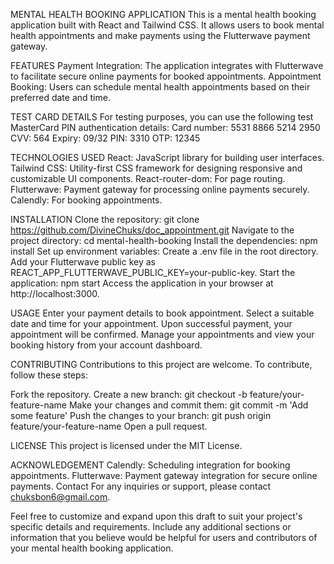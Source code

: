 MENTAL HEALTH BOOKING APPLICATION
This is a mental health booking application built with React and Tailwind CSS. It allows users to book mental health appointments and make payments using the Flutterwave payment gateway.

FEATURES
Payment Integration: The application integrates with Flutterwave to facilitate secure online payments for booked appointments.
Appointment Booking: Users can schedule mental health appointments based on their preferred date and time.

TEST CARD DETAILS 
For testing purposes, you can use the following test MasterCard PIN authentication details:
Card number: 5531 8866 5214 2950
CVV: 564
Expiry: 09/32
PIN: 3310
OTP: 12345

TECHNOLOGIES USED
React: JavaScript library for building user interfaces.
Tailwind CSS: Utility-first CSS framework for designing responsive and customizable UI components.
React-router-dom: For page routing.
Flutterwave: Payment gateway for processing online payments securely.
Calendly: For booking appointments.

INSTALLATION
Clone the repository: git clone https://github.com/DivineChuks/doc_appointment.git
Navigate to the project directory: cd mental-health-booking
Install the dependencies: npm install
Set up environment variables:
Create a .env file in the root directory.
Add your Flutterwave public key as REACT_APP_FLUTTERWAVE_PUBLIC_KEY=your-public-key.
Start the application: npm start
Access the application in your browser at http://localhost:3000.

USAGE
Enter your payment details to book appointment.
Select a suitable date and time for your appointment.
Upon successful payment, your appointment will be confirmed.
Manage your appointments and view your booking history from your account dashboard.

CONTRIBUTING
Contributions to this project are welcome. To contribute, follow these steps:

Fork the repository.
Create a new branch: git checkout -b feature/your-feature-name
Make your changes and commit them: git commit -m 'Add some feature'
Push the changes to your branch: git push origin feature/your-feature-name
Open a pull request.

LICENSE
This project is licensed under the MIT License.

ACKNOWLEDGEMENT
Calendly: Scheduling integration for booking appointments.
Flutterwave: Payment gateway integration for secure online payments.
Contact
For any inquiries or support, please contact chuksbon6@gmail.com.

Feel free to customize and expand upon this draft to suit your project's specific details and requirements. Include any additional sections or information that you believe would be helpful for users and contributors of your mental health booking application.